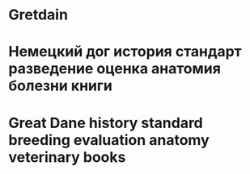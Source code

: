 # Gretdain
# Немецкий дог история стандарт разведение оценка анатомия болезни книги
# Great Dane history standard breeding evaluation anatomy veterinary books
